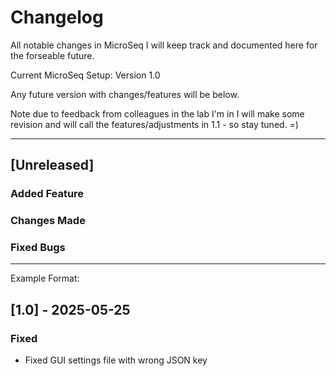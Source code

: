 # Changelog 

All notable changes in MicroSeq I will keep track and documented here for the forseable future.

Current MicroSeq Setup: Version 1.0 

Any future version with changes/features will be below. 

Note due to feedback from colleagues in the lab I'm in I will make some revision and will call the features/adjustments in 1.1 - so stay tuned. =) 

----------------------------------------------------------

## [Unreleased] 



### Added Feature 


### Changes Made 


### Fixed Bugs 


---

Example Format:
## [1.0] - 2025-05-25
### Fixed 
- Fixed GUI settings file with wrong JSON key 


